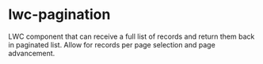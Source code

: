 # lwc-pagination
LWC component that can receive a full list of records and return them back in paginated list. Allow for records per page selection and page advancement.

